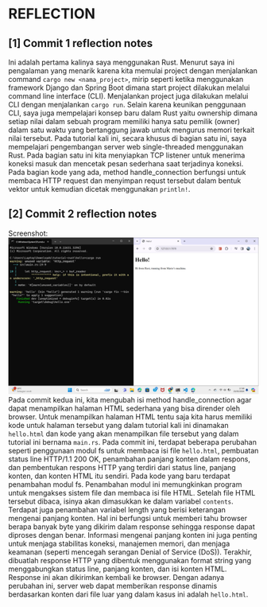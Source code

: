 # REFLECTION

## [1] Commit 1 reflection notes
Ini adalah pertama kalinya saya menggunakan Rust. Menurut saya ini pengalaman yang menarik karena kita memulai project dengan menjalankan command `cargo new <nama_project>`, mirip seperti ketika menggunakan framework Django dan Spring Boot dimana start project dilakukan melalui command line interface (CLI). Menjalankan project juga dilakukan melalui CLI dengan menjalankan `cargo run`. Selain karena keunikan penggunaan CLI, saya juga mempelajari konsep baru dalam Rust yaitu ownership dimana setiap nilai dalam sebuah program memiliki hanya satu pemilik (owner) dalam satu waktu yang bertanggung jawab untuk mengurus memori terkait nilai tersebut. Pada tutorial kali ini, secara khusus di bagian satu ini, saya mempelajari pengembangan server web single-threaded menggunakan Rust. Pada bagian satu ini kita menyiapkan TCP listener untuk menerima koneksi masuk dan mencetak pesan sederhana saat terjadinya koneksi. Pada bagian kode yang ada, method handle_connection berfungsi untuk membaca HTTP request dan menyimpan requst tersebut dalam bentuk vektor untuk kemudian dicetak menggunakan `println!`.

## [2] Commit 2 reflection notes
Screenshot:
![commit2_screenshot](https://github.com/mariomichael/advprog-modul6/blob/main/images/commit2.png)
Pada commit kedua ini, kita mengubah isi method handle_connection agar dapat menampilkan halaman HTML sederhana yang bisa dirender oleh browser. Untuk menampilkan halaman HTML tentu saja kita harus memiliki kode untuk halaman tersebut yang dalam tutorial kali ini dinamakan `hello.html` dan kode yang akan menampilkan file tersebut yang dalam tutorial ini bernama `main.rs`. Pada commit ini, terdapat beberapa perubahan seperti penggunaan modul fs untuk membaca isi file `hello.html`, pembuatan status line HTTP/1.1 200 OK, penambahan panjang konten dalam respons, dan pembentukan respons HTTP yang terdiri dari status line, panjang konten, dan konten HTML itu sendiri. Pada kode yang baru terdapat penambahan modul fs. Penambahan modul ini memungkinkan program untuk mengakses sistem file dan membaca isi file HTML. Setelah file HTML tersebut dibaca, isinya akan dimasukkan ke dalam variabel `contents`. Terdapat juga penambahan variabel length yang berisi keterangan mengenai panjang konten. Hal ini berfungsi untuk memberi tahu browser berapa banyak byte yang dikirim dalam response sehingga response dapat diproses dengan benar. Informasi mengenai panjang konten ini juga penting untuk menjaga stabilitas koneksi, manajemen memori, dan menjaga keamanan (seperti mencegah serangan Denial of Service (DoS)). Terakhir, dibuatlah response HTTP yang dibentuk menggunakan format string yang menggabungkan status line, panjang konten, dan isi konten HTML. Response ini akan dikirimkan kembali ke browser. Dengan adanya perubahan ini, server web dapat memberikan response dinamis berdasarkan konten dari file luar yang dalam kasus ini adalah `hello.html`.
